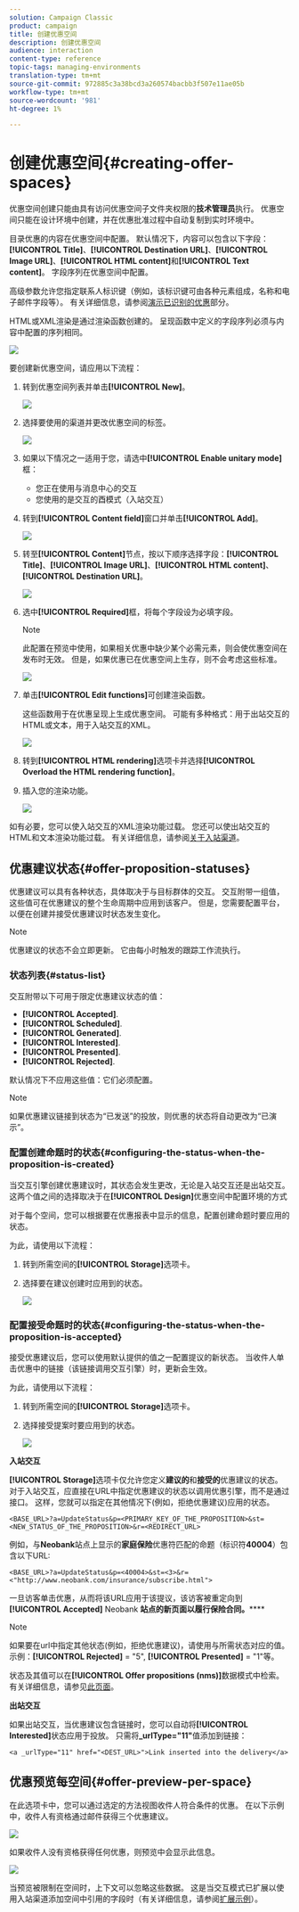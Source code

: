 ```yaml
---
solution: Campaign Classic
product: campaign
title: 创建优惠空间
description: 创建优惠空间
audience: interaction
content-type: reference
topic-tags: managing-environments
translation-type: tm+mt
source-git-commit: 972885c3a38bcd3a260574bacbb3f507e11ae05b
workflow-type: tm+mt
source-wordcount: '981'
ht-degree: 1%

---
```



# 创建优惠空间{#creating-offer-spaces}

优惠空间创建只能由具有访问优惠空间子文件夹权限的&#x200B;**技术管理员**&#x200B;执行。 优惠空间只能在设计环境中创建，并在优惠批准过程中自动复制到实时环境中。

目录优惠的内容在优惠空间中配置。 默认情况下，内容可以包含以下字段：**[!UICONTROL Title]**、**[!UICONTROL Destination URL]**、**[!UICONTROL Image URL]**、**[!UICONTROL HTML content]**&#x200B;和&#x200B;**[!UICONTROL Text content]**。 字段序列在优惠空间中配置。

高级参数允许您指定联系人标识键（例如，该标识键可由各种元素组成，名称和电子邮件字段等）。 有关详细信息，请参阅[演示已识别的优惠](../../interaction/using/integration-via-javascript--client-side-.md#presenting-an-identified-offer)部分。

HTML或XML渲染是通过渲染函数创建的。 呈现函数中定义的字段序列必须与内容中配置的序列相同。

![](assets/offer_space_create_009.png)

要创建新优惠空间，请应用以下流程：

1. 转到优惠空间列表并单击&#x200B;**[!UICONTROL New]**。

   ![](assets/offer_space_create_001.png)

1. 选择要使用的渠道并更改优惠空间的标签。

   ![](assets/offer_space_create_002.png)

1. 如果以下情况之一适用于您，请选中&#x200B;**[!UICONTROL Enable unitary mode]**&#x200B;框：

   * 您正在使用与消息中心的交互
   * 您使用的是交互的酉模式（入站交互）

1. 转到&#x200B;**[!UICONTROL Content field]**&#x200B;窗口并单击&#x200B;**[!UICONTROL Add]**。

   ![](assets/offer_space_create_003.png)

1. 转至&#x200B;**[!UICONTROL Content]**&#x200B;节点，按以下顺序选择字段：**[!UICONTROL Title]**、**[!UICONTROL Image URL]**、**[!UICONTROL HTML content]**、**[!UICONTROL Destination URL]**。

   ![](assets/offer_space_create_004.png)

1. 选中&#x200B;**[!UICONTROL Required]**&#x200B;框，将每个字段设为必填字段。

   >[!NOTE]
   >
   >此配置在预览中使用，如果相关优惠中缺少某个必需元素，则会使优惠空间在发布时无效。 但是，如果优惠已在优惠空间上生存，则不会考虑这些标准。

   ![](assets/offer_space_create_005.png)

1. 单击&#x200B;**[!UICONTROL Edit functions]**&#x200B;可创建渲染函数。

   这些函数用于在优惠呈现上生成优惠空间。 可能有多种格式：用于出站交互的HTML或文本，用于入站交互的XML。

   ![](assets/offer_space_create_006.png)

1. 转到&#x200B;**[!UICONTROL HTML rendering]**&#x200B;选项卡并选择&#x200B;**[!UICONTROL Overload the HTML rendering function]**。
1. 插入您的渲染功能。

   ![](assets/offer_space_create_007.png)

如有必要，您可以使入站交互的XML渲染功能过载。 您还可以使出站交互的HTML和文本渲染功能过载。 有关详细信息，请参阅[关于入站渠道](../../interaction/using/about-inbound-channels.md)。

## 优惠建议状态{#offer-proposition-statuses}

优惠建议可以具有各种状态，具体取决于与目标群体的交互。 交互附带一组值，这些值可在优惠建议的整个生命周期中应用到该客户。 但是，您需要配置平台，以便在创建并接受优惠建议时状态发生变化。

>[!NOTE]
>
>优惠建议的状态不会立即更新。 它由每小时触发的跟踪工作流执行。

### 状态列表{#status-list}

交互附带以下可用于限定优惠建议状态的值：

* **[!UICONTROL Accepted]**.
* **[!UICONTROL Scheduled]**.
* **[!UICONTROL Generated]**.
* **[!UICONTROL Interested]**.
* **[!UICONTROL Presented]**.
* **[!UICONTROL Rejected]**.

默认情况下不应用这些值：它们必须配置。

>[!NOTE]
>
>如果优惠建议链接到状态为“已发送”的投放，则优惠的状态将自动更改为“已演示”。

### 配置创建命题时的状态{#configuring-the-status-when-the-proposition-is-created}

当交互引擎创建优惠建议时，其状态会发生更改，无论是入站交互还是出站交互。 这两个值之间的选择取决于在&#x200B;**[!UICONTROL Design]**&#x200B;优惠空间中配置环境的方式

对于每个空间，您可以根据要在优惠报表中显示的信息，配置创建命题时要应用的状态。

为此，请使用以下流程：

1. 转到所需空间的&#x200B;**[!UICONTROL Storage]**&#x200B;选项卡。
1. 选择要在建议创建时应用到的状态。

   ![](assets/offer_update_status_001.png)

### 配置接受命题时的状态{#configuring-the-status-when-the-proposition-is-accepted}

接受优惠建议后，您可以使用默认提供的值之一配置提议的新状态。 当收件人单击优惠中的链接（该链接调用交互引擎）时，更新会生效。

为此，请使用以下流程：

1. 转到所需空间的&#x200B;**[!UICONTROL Storage]**&#x200B;选项卡。
1. 选择接受提案时要应用到的状态。

   ![](assets/offer_update_status_002.png)

**入站交互**

**[!UICONTROL Storage]**&#x200B;选项卡仅允许您定义&#x200B;**建议的**&#x200B;和&#x200B;**接受的**&#x200B;优惠建议的状态。 对于入站交互，应直接在URL中指定优惠建议的状态以调用优惠引擎，而不是通过接口。 这样，您就可以指定在其他情况下(例如，拒绝优惠建议)应用的状态。

```
<BASE_URL>?a=UpdateStatus&p=<PRIMARY_KEY_OF_THE_PROPOSITION>&st=<NEW_STATUS_OF_THE_PROPOSITION>&r=<REDIRECT_URL>
```

例如，与&#x200B;**Neobank**&#x200B;站点上显示的&#x200B;**家庭保险**&#x200B;优惠符匹配的命题（标识符&#x200B;**40004**）包含以下URL:

```
<BASE_URL>?a=UpdateStatus&p=<40004>&st=<3>&r=<"http://www.neobank.com/insurance/subscribe.html">
```

一旦访客单击优惠，从而将该URL应用于该提议，该访客被重定向到&#x200B;**[!UICONTROL Accepted]** Neobank **站点的新页面以履行保险合同。******

>[!NOTE]
>
>如果要在url中指定其他状态(例如，拒绝优惠建议)，请使用与所需状态对应的值。 示例：**[!UICONTROL Rejected]** = &quot;5&quot;, **[!UICONTROL Presented]** = &quot;1&quot;等。
>
>状态及其值可以在&#x200B;**[!UICONTROL Offer propositions (nms)]**&#x200B;数据模式中检索。 有关详细信息，请参见[此页面](../../configuration/using/data-schemas.md)。

**出站交互**

如果出站交互，当优惠建议包含链接时，您可以自动将&#x200B;**[!UICONTROL Interested]**&#x200B;状态应用于投放。 只需将&#x200B;**_urlType=&quot;11&quot;**&#x200B;值添加到链接：

```
<a _urlType="11" href="<DEST_URL>">Link inserted into the delivery</a>
```

## 优惠预览每空间{#offer-preview-per-space}

在此选项卡中，您可以通过选定的方法视图收件人符合条件的优惠。 在以下示例中，收件人有资格通过邮件获得三个优惠建议。

![](assets/offer_space_overview_002.png)

如果收件人没有资格获得任何优惠，则预览中会显示此信息。

![](assets/offer_space_overview_001.png)

当预览被限制在空间时，上下文可以忽略这些数据。 这是当交互模式已扩展以使用入站渠道添加空间中引用的字段时（有关详细信息，请参阅[扩展示例](../../interaction/using/extension-example.md)）。
